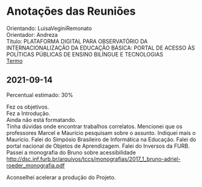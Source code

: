 # Anotações das Reuniões

Orientando: LuisaVeginiRemonato  
Orientador: Andreza  
Título: PLATAFORMA DIGITAL PARA OBSERVATÓRIO DA INTERNACIONALIZAÇÃO DA EDUCAÇÃO BÁSICA: PORTAL DE ACESSO ÀS POLÍTICAS PÚBLICAS DE ENSINO BILÍNGUE E TECNOLOGIAS  
[Termo](LuisaVeginiRemonato_2021-08-16_Termo.pdf "Termo")  

## 2021-09-14

Percentual estimado: 30%

Fez os objetivos.  
Fez a Introdução.  
Ainda não está formatando.  
Tinha dúvidas onde encontrar trabalhos correlatos. Mencionei que os professores Marcel e Maurício pesquisam sobre o assunto. Indiquei mais o Maurício. Falei do Simpósio Brasileiro de Informática na Educação. Falei do portal nacional de Objetos de Aprendizagem. Falei do Inversos da FURB.  
Passei a monografia do Bruno sobre acessibilidade <http://dsc.inf.furb.br/arquivos/tccs/monografias/2017_1_bruno-adriel-roeder_monografia.pdf>  

Aconselhei acelerar a produção do Projeto.

